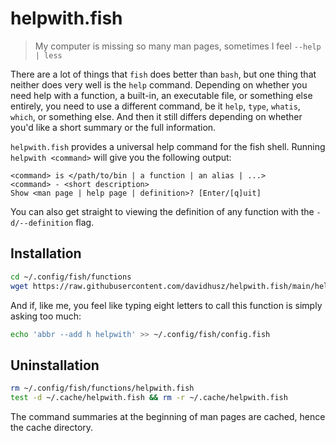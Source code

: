 # helpwith.fish

> My computer is missing so many man pages, sometimes I feel `--help | less`

There are a lot of things that `fish` does better than `bash`, but one thing
that neither does very well is the `help` command. Depending on whether you need
help with a function, a built-in, an executable file, or something else
entirely, you need to use a different command, be it `help`, `type`, `whatis`,
`which`, or something else. And then it still differs depending on whether you'd
like a short summary or the full information.

`helpwith.fish` provides a universal help command for the fish shell. Running
`helpwith <command>` will give you the following output:

```
<command> is </path/to/bin | a function | an alias | ...>
<command> - <short description>
Show <man page | help page | definition>? [Enter/[q]uit]
```

You can also get straight to viewing the definition of any function with the
`-d/--definition` flag.

## Installation

```sh
cd ~/.config/fish/functions
wget https://raw.githubusercontent.com/davidhusz/helpwith.fish/main/helpwith.fish
```

And if, like me, you feel like typing eight letters to call this function is
simply asking too much:

```sh
echo 'abbr --add h helpwith' >> ~/.config/fish/config.fish
```

## Uninstallation

```sh
rm ~/.config/fish/functions/helpwith.fish
test -d ~/.cache/helpwith.fish && rm -r ~/.cache/helpwith.fish
```

The command summaries at the beginning of man pages are cached, hence the cache
directory.
